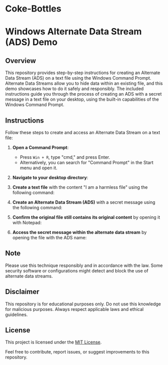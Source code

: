 # Coke-Bottles
# Windows Alternate Data Stream (ADS) Demo

## Overview

This repository provides step-by-step instructions for creating an Alternate Data Stream (ADS) on a text file using the Windows Command Prompt. Alternate Data Streams allow you to hide data within an existing file, and this demo showcases how to do it safely and responsibly. The included instructions guide you through the process of creating an ADS with a secret message in a text file on your desktop, using the built-in capabilities of the Windows Command Prompt.

## Instructions

Follow these steps to create and access an Alternate Data Stream on a text file:

1. **Open a Command Prompt**:
   - Press `Win + R`, type "cmd," and press Enter.
   - Alternatively, you can search for "Command Prompt" in the Start menu and open it.

2. **Navigate to your desktop directory**:

3. **Create a text file** with the content "I am a harmless file" using the following command:

4. **Create an Alternate Data Stream (ADS)** with a secret message using the following command:

5. **Confirm the original file still contains its original content** by opening it with Notepad:

6. **Access the secret message within the alternate data stream** by opening the file with the ADS name:

## Note

Please use this technique responsibly and in accordance with the law. Some security software or configurations might detect and block the use of alternate data streams.

## Disclaimer

This repository is for educational purposes only. Do not use this knowledge for malicious purposes. Always respect applicable laws and ethical guidelines.

## License

This project is licensed under the [MIT License](LICENSE).

Feel free to contribute, report issues, or suggest improvements to this repository.

